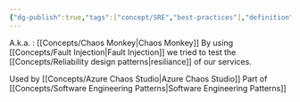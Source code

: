 ```yaml
---
{"dg-publish":true,"tags":["concept/SRE","best-practices"],"definition":"The practice of subjecting applications and services to real-world stresses and failures. The goal is to build and validate resilience to unreliable conditions and missing dependencies.","permalink":"/concepts/chaos-engineering/","dgPassFrontmatter":true}
---
```


A.k.a. : [[Concepts/Chaos Monkey\|Chaos Monkey]]
By using [[Concepts/Fault Injection\|Fault Injection]] we tried to test the [[Concepts/Reliability design patterns\|resiliance]] of our services.


Used by [[Concepts/Azure Chaos Studio\|Azure Chaos Studio]]
Part of [[Concepts/Software Engineering Patterns\|Software Engineering Patterns]]
